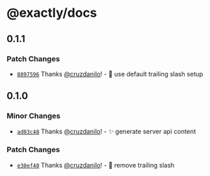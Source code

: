 # @exactly/docs

## 0.1.1

### Patch Changes

- [`8897596`](https://github.com/exactly/exa/commit/88975966ff84208e4f30243a0f73f5c99cc11f24) Thanks [@cruzdanilo](https://github.com/cruzdanilo)! - 🔧 use default trailing slash setup

## 0.1.0

### Minor Changes

- [`ad03c48`](https://github.com/exactly/exa/commit/ad03c486885cf3e67dc07caaa8bd083e98fbf5d4) Thanks [@cruzdanilo](https://github.com/cruzdanilo)! - ✨ generate server api content

### Patch Changes

- [`e30ef40`](https://github.com/exactly/exa/commit/e30ef404b6ae40ed21c3ab0a83b3da98a95b5a9e) Thanks [@cruzdanilo](https://github.com/cruzdanilo)! - 🔧 remove trailing slash
